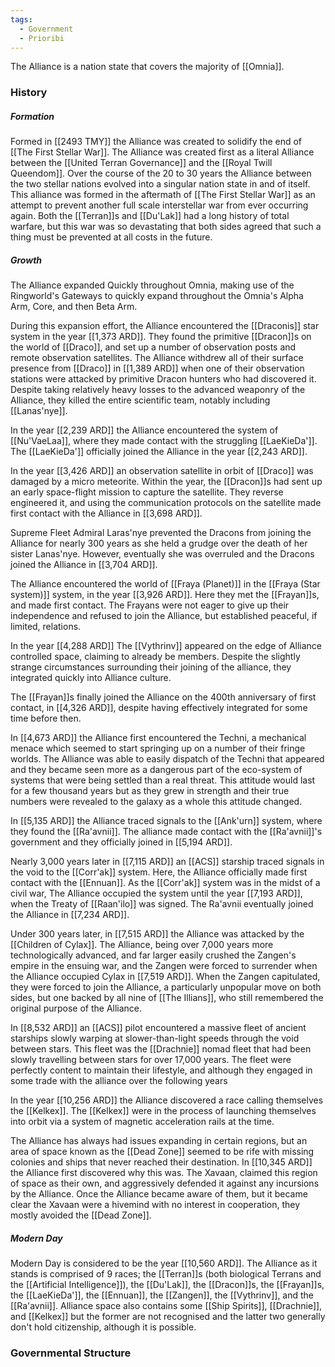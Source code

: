 ```yaml
---
tags:
  - Government
  - Prioribi
---
```

The Alliance is a nation state that covers the majority of [[Omnia]].

### History
##### Formation
Formed in [[2493 TMY]] the Alliance was created to solidify the end of [[The First Stellar War]]. The Alliance was created first as a literal Alliance between the [[United Terran Governance]] and the [[Royal Twill Queendom]]. 
Over the course of the 20 to 30 years the Alliance between the two stellar nations evolved into a singular nation state in and of itself.
This alliance was formed in the aftermath of [[The First Stellar War]] as an attempt to prevent another full scale interstellar war from ever occurring again. Both the [[Terran]]s and [[Du'Lak]] had a long history of total warfare, but this war was so devastating that both sides agreed that such a thing must be prevented at all costs in the future.

##### Growth
The Alliance expanded Quickly throughout Omnia, making use of the Ringworld's Gateways to quickly expand throughout the Omnia's Alpha Arm, Core, and then Beta Arm.

During this expansion effort, the Alliance encountered the [[Draconis]] star system in the year [[1,373 ARD]]. They found the primitive [[Dracon]]s on the world of [[Draco]], and set up a number of observation posts and remote observation satellites. 
The Alliance withdrew all of their surface presence from [[Draco]] in [[1,389 ARD]] when one of their observation stations were attacked by primitive Dracon hunters who had discovered it. Despite taking relatively heavy losses to the advanced weaponry of the Alliance, they killed the entire scientific team, notably including [[Lanas'nye]].

In the year [[2,239 ARD]] the Alliance encountered the system of [[Nu'VaeLaa]], where they made contact with the struggling [[LaeKieDa']]. The [[LaeKieDa']] officially joined the Alliance in the year [[2,243 ARD]]. 

In the year [[3,426 ARD]] an observation satellite in orbit of [[Draco]] was damaged by a micro meteorite. Within the year, the [[Dracon]]s had sent up an early space-flight mission to capture the satellite. They reverse engineered it, and using the communication protocols on the satellite made first contact with the Alliance in [[3,698 ARD]].

Supreme Fleet Admiral Laras'nye prevented the Dracons from joining the Alliance for nearly 300 years as she held a grudge over the death of her sister Lanas'nye. However, eventually she was overruled and the Dracons joined the Alliance in [[3,704 ARD]].

The Alliance encountered the world of [[Fraya (Planet)]] in the [[Fraya (Star system)]] system, in the year [[3,926 ARD]]. Here they met the [[Frayan]]s, and made first contact. The Frayans were not eager to give up their independence and refused to join the Alliance, but established peaceful, if limited, relations.

In the year [[4,288 ARD]] The [[Vythrinv]] appeared on the edge of Alliance controlled space, claiming to already be members. Despite the slightly strange circumstances surrounding their joining of the alliance, they integrated quickly into Alliance culture.

The [[Frayan]]s finally joined the Alliance on the 400th anniversary of first contact, in [[4,326 ARD]], despite having effectively integrated for some time before then.

In [[4,673 ARD]] the Alliance first encountered the Techni, a mechanical menace which seemed to start springing up on a number of their fringe worlds. The Alliance was able to easily dispatch of the Techni that appeared and they became seen more as a dangerous part of the eco-system of systems that were being settled than a real threat. This attitude would last for a few thousand years but as they grew in strength and their true numbers were revealed to the galaxy as a whole this attitude changed.

In [[5,135 ARD]] the Alliance traced signals to the [[Ank'urn]] system, where they found the [[Ra'avnii]]. The alliance made contact with the [[Ra'avnii]]'s government and they officially joined in [[5,194 ARD]].

Nearly 3,000 years later in [[7,115 ARD]] an [[ACS]] starship traced signals in the void to the [[Corr'ak]] system. Here, the Alliance officially made first contact with the [[Ennuan]]. As the [[Corr'ak]] system was in the midst of a civil war, The Alliance occupied the system until the year [[7,193 ARD]], when the Treaty of [[Raan'ilo]] was signed. The Ra'avnii eventually joined the Alliance in [[7,234 ARD]].

Under 300 years later, in [[7,515 ARD]] the Alliance was attacked by the [[Children of Cylax]]. The Alliance, being over 7,000 years more technologically advanced, and far larger easily crushed the Zangen's empire in the ensuing war, and the Zangen were forced to surrender when the Alliance occupied Cylax in [[7,519 ARD]]. When the Zangen capitulated, they were forced to join the Alliance, a particularly unpopular move on both sides, but one backed by all nine of [[The Illians]], who still remembered the original purpose of the Alliance.

In [[8,532 ARD]] an [[ACS]] pilot encountered a massive fleet of ancient starships slowly warping at slower-than-light speeds through the void between stars. This fleet was the [[Drachnie]] nomad fleet that had been slowly travelling between stars for over 17,000 years. The fleet were perfectly content to maintain their lifestyle, and although they engaged in some trade with the alliance over the following years

In the year [[10,256 ARD]] the Alliance discovered a race calling themselves the [[Kelkex]]. The [[Kelkex]] were in the process of launching themselves into orbit via a system of magnetic acceleration rails at the time.

The Alliance has always had issues expanding in certain regions, but an area of space known as the [[Dead Zone]] seemed to be rife with missing colonies and ships that never reached their destination. In [[10,345 ARD]] the Alliance first discovered why this was. 
The Xavaan, claimed this region of space as their own, and aggressively defended it against any incursions by the Alliance. Once the Alliance became aware of them, but it became clear the Xavaan were a hivemind with no interest in cooperation, they mostly avoided the [[Dead Zone]].

##### Modern Day
Modern Day is considered to be the year [[10,560 ARD]]. The Alliance as it stands is comprised of 9 races; the [[Terran]]s (both biological Terrans and the [[Artificial Intelligence]]), the [[Du'Lak]], the [[Dracon]]s, the [[Frayan]]s, the [[LaeKieDa']], the [[Ennuan]], the [[Zangen]], the [[Vythrinv]], and the [[Ra'avnii]].
Alliance space also contains some [[Ship Spirits]], [[Drachnie]], and [[Kelkex]] but the former are not recognised and the latter two generally don't hold citizenship, although it is possible.

### Governmental Structure
